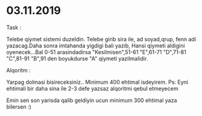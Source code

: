 # 03.11.2019

Task :

Telebe qiymet sistemi duzeldin. Telebe girib sira ile, ad soyad,qrup, fenn adi yazacag.Daha sonra imtahanda yigdigi bali yazib,
Hansi qiymeti aldigini oyenecek...Bal 0-51 arasindadirsa "Kesilmisen",51-61 "E",61-71 "D",71-81 "C",81-91 "B",91 den boyukdurse "A" qiymeti yazilmalidir.

Alqoritm :

Yarpag dolmasi bisireceksiniz.. Minimum 400 ehtimal isdeyirem. Ps: Eyni ehtimali bir daha sina ile 2-3 defe yazsaz alqoritmi qebul etmeyecem

Emin sen son yarisda qalib geldiyin ucun minimum 300 ehtimal yaza bilersen :)
